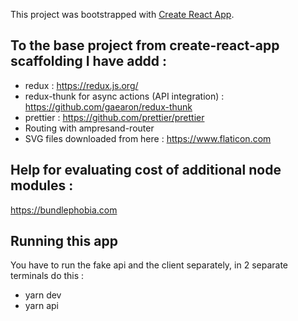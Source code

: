 This project was bootstrapped with [Create React App](https://github.com/facebookincubator/create-react-app).


## To the base project from create-react-app scaffolding I have addd : 

- redux : https://redux.js.org/
- redux-thunk for async actions (API integration) : https://github.com/gaearon/redux-thunk
- prettier : https://github.com/prettier/prettier 
- Routing with ampresand-router
- SVG files downloaded from here : https://www.flaticon.com


## Help for evaluating cost of additional node modules : 

https://bundlephobia.com

## Running this app

You have to run the fake api and the client separately, in 2 separate terminals do this : 

- yarn dev
- yarn api
